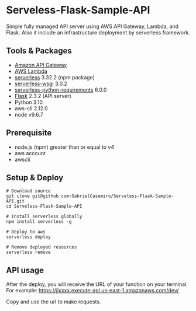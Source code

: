 # Serveless-Flask-Sample-API
Simple fully managed API server using AWS API Gateway, Lambda, and Flask. Also it include an infrastructure deployment by serverless framework.

## Tools & Packages

* [Amazon API Gateway](https://aws.amazon.com/api-gateway/)
* [AWS Lambda](https://aws.amazon.com/lambda/)
* [serverless](https://serverless.com/) 3.32.2 (npm package)
* [serverless-wsgi](https://github.com/logandk/serverless-wsgi) 3.0.2
* [serverless-python-requirements](https://github.com/UnitedIncome/serverless-python-requirements) 6.0.0
* [Flask](http://flask.pocoo.org/) 2.3.2 (API server)
* Python 3.10
* aws-cli 2.12.0
* node v9.6.7

## Prerequisite

* node.js (npm) greater than or equal to v4
* aws account
* awscli

## Setup & Deploy   

```
# Download source
git clone git@github.com:GabrielCasemiro/Serveless-Flask-Sample-API.git
cd Serveless-Flask-Sample-API

# Install serverless globally
npm install serverless -g

# Deploy to aws
serverless deploy

# Remove deployed resources
serverless remove
```

## API usage
After the deploy, you will receive the URL of your function on your terminal. For example:
<https://jjxxxx.execute-api.us-east-1.amazonaws.com/dev/>

Copy and use the url to make requests.

